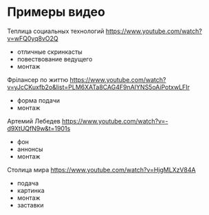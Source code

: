# Примеры видео

Теплица социальных технологий
https://www.youtube.com/watch?v=wFQ0yq8vO2Q
* отличные скринкасты
* повествование ведущего
* монтаж

Фрілансер по життю
https://www.youtube.com/watch?v=yJcCKuxfb2o&list=PLM6XATa8CAG4F9nAIYNS5oAiPotxwLFIr
* форма подачи
* монтаж

Артемий Лебедев
https://www.youtube.com/watch?v=-d9XtUQfN9w&t=1901s
* фон
* аннонсы
* монтаж

Столица мира
https://www.youtube.com/watch?v=HjgMLXzV84A
* подача
* картинка
* монтаж
* заставки
